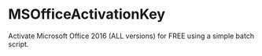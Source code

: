 # MSOfficeActivationKey
Activate Microsoft Office 2016 (ALL versions) for FREE using a simple batch script.
